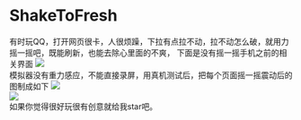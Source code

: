 # ShakeToFresh
有时玩QQ，打开网页很卡，人很烦躁，下拉有点拉不动，拉不动怎么破，就用力摇一摇吧，既能刷新，也能去除心里面的不爽， 下面是没有摇一摇手机之前的相关界面
![](https://github.com/changechenyu/ShakeToFresh/blob/master/app/src/main/res/drawable/shake.gif)  
模拟器没有重力感应，不能直接录屏，用真机测试后，把每个页面摇一摇震动后的图制成如下
![](https://github.com/changechenyu/ShakeToFresh/blob/master/app/src/main/res/drawable/result1.gif)  
![](https://github.com/changechenyu/ShakeToFresh/blob/master/app/src/main/res/drawable/result2.gif)  
如果你觉得很好玩很有创意就给我star吧。
